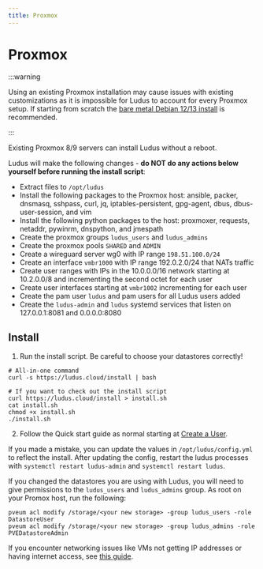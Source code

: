 ```yaml
---
title: Proxmox
---
```


# Proxmox

:::warning

Using an existing Proxmox installation may cause issues with existing customizations as it is impossible for Ludus to account for every Proxmox setup. If starting from scratch the [bare metal Debian 12/13 install](./bare-metal) is recommended.

:::

Existing Proxmox 8/9 servers can install Ludus without a reboot.

Ludus will make the following changes - **do NOT do any actions below yourself before running the install script**:

- Extract files to `/opt/ludus`
- Install the following packages to the Proxmox host: ansible, packer, dnsmasq, sshpass, curl, jq, iptables-persistent, gpg-agent, dbus, dbus-user-session, and vim
- Install the following python packages to the host: proxmoxer, requests, netaddr, pywinrm, dnspython, and jmespath
- Create the proxmox groups `ludus_users` and `ludus_admins`
- Create the proxmox pools `SHARED` and `ADMIN`
- Create a wireguard server wg0 with IP range `198.51.100.0/24`
- Create an interface `vmbr1000` with IP range 192.0.2.0/24 that NATs traffic
- Create user ranges with IPs in the 10.0.0.0/16 network starting at 10.2.0.0/8 and incrementing the second octet for each user
- Create user interfaces starting at `vmbr1002` incrementing for each user
- Create the pam user `ludus` and pam users for all Ludus users added
- Create the `ludus-admin` and `ludus` systemd services that listen on 127.0.0.1:8081 and 0.0.0.0:8080

## Install

1. Run the install script. Be careful to choose your datastores correctly!

```shell
# All-in-one command
curl -s https://ludus.cloud/install | bash

# If you want to check out the install script
curl https://ludus.cloud/install > install.sh
cat install.sh
chmod +x install.sh
./install.sh
```

2. Follow the Quick start guide as normal starting at [Create a User](../quick-start/create-a-user).


If you made a mistake, you can update the values in `/opt/ludus/config.yml` to reflect the install.
After updating the config, restart the ludus processes with `systemctl restart ludus-admin` and `systemctl restart ludus`.

If you changed the datastores you are using with Ludus, you will need to give permissions to the `ludus_users` and `ludus_admins` group. As root on your Promox host, run the following:

```shell
pveum acl modify /storage/<your new storage> -group ludus_users -role DatastoreUser
pveum acl modify /storage/<your new storage> -group ludus_admins -role PVEDatastoreAdmin
```

If you encounter networking issues like VMs not getting IP addresses or having internet access, see [this guide](../troubleshooting/network.md).